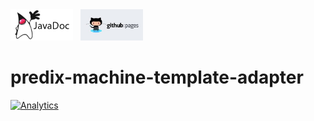 <a href="http://predixdev.github.io/predix-machine-template-adapter/javadocs/index.html" target="_blank" >
	<img height="50px" width="100px" src="images/javadoc.png" alt="view javadoc"></a>
&nbsp;
<a href="http://predixdev.github.io/predix-machine-template-adapter" target="_blank">
	<img height="50px" width="100px" src="images/pages.jpg" alt="view github pages">
</a>

# predix-machine-template-adapter

[![Analytics](https://ga-beacon.appspot.com/UA-82773213-1/predix-machine-template-adapter/readme?pixel)](https://github.com/PredixDev)

